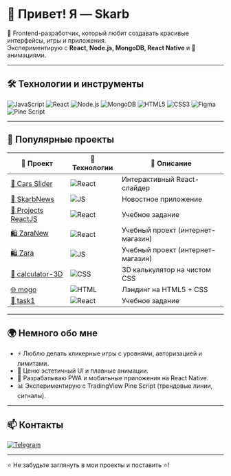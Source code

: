 # 👋 Привет! Я — Skarb  

🚀 Frontend-разработчик, который любит создавать красивые интерфейсы, игры и приложения.  
Экспериментирую с **React, Node.js, MongoDB, React Native** и 🎨 анимациями.  

---

## 🛠️ Технологии и инструменты

![JavaScript](https://img.shields.io/badge/-JavaScript-000?&logo=javascript&logoColor=F7DF1E)
![React](https://img.shields.io/badge/-React-000?&logo=react&logoColor=61DAFB)
![Node.js](https://img.shields.io/badge/-Node.js-000?&logo=node.js&logoColor=339933)
![MongoDB](https://img.shields.io/badge/-MongoDB-000?&logo=mongodb&logoColor=47A248)
![HTML5](https://img.shields.io/badge/-HTML5-000?&logo=html5&logoColor=E34F26)
![CSS3](https://img.shields.io/badge/-CSS3-000?&logo=css3&logoColor=1572B6)
![Figma](https://img.shields.io/badge/-Figma-000?&logo=figma&logoColor=F24E1E)
![Pine Script](https://img.shields.io/badge/-Pine%20Script-000?&logo=tradingview&logoColor=blue)

---

## 📌 Популярные проекты

| 🚀 Проект | 🔧 Технологии | 📖 Описание |
|-----------|---------------|-------------|
| [🚗 Cars Slider](https://github.com/skarb-by/CarsSlider) | ![React](https://img.shields.io/badge/-React-000?&logo=react&logoColor=61DAFB) | Интерактивный React-слайдер |
| [📰 SkarbNews](https://github.com/skarb-by/SkarbNews) | ![JS](https://img.shields.io/badge/-JS-000?&logo=javascript) | Новостное приложение |
| [📝 Projects ReactJS](https://github.com/skarb-by/Projects-ReactJS) | ![React](https://img.shields.io/badge/-React-000?&logo=react&logoColor=61DAFB) | Учебное задание |
| [🛍️ ZaraNew](https://github.com/skarb-by/ZaraNew) | ![React](https://img.shields.io/badge/-React-000?&logo=react&logoColor=61DAFB) | Учебный проект (интернет-магазин) |
| [🛍️ Zara](https://github.com/skarb-by/Zara) | ![JS](https://img.shields.io/badge/-JS-000?&logo=javascript) | Учебный проект (интернет-магазин) |
| [🧮 calculator-3D](https://github.com/skarb-by/calculator-3D) | ![CSS](https://img.shields.io/badge/-CSS-000?&logo=css3) | 3D калькулятор на чистом CSS |
| [🌐 mogo](https://github.com/skarb-by/mogo) | ![HTML](https://img.shields.io/badge/-HTML-000?&logo=html5) | Лэндинг на HTML5 + CSS |
| [📝 task1](https://github.com/skarb-by/task1) | ![React](https://img.shields.io/badge/-React-000?&logo=react&logoColor=61DAFB) | Учебное задание |

---

## 🌍 Немного обо мне

- ⚡ Люблю делать кликерные игры с уровнями, авторизацией и лимитами.  
- 🎨 Ценю эстетичный UI и плавные анимации.  
- 📱 Разрабатываю PWA и мобильные приложения на React Native.  
- 📊 Экспериментирую с TradingView Pine Script (трендовые линии, сигналы).  

---

## 📫 Контакты
[![Telegram](https://img.shields.io/badge/-Telegram-000?&logo=telegram&logoColor=26A5E4)](https://t.me/robin_hood_8)  


---
⭐️ Не забудьте заглянуть в мои проекты и поставить ⭐!
